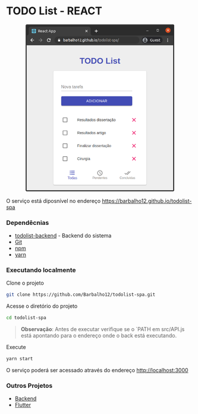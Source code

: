 
# TODO List - REACT

<p align="center"><img src="doc/print-tela.png" width="400px"/></p>

O serviço está diposnível no endereço https://barbalho12.github.io/todolist-spa

### Dependêcnias

* [todolist-backend](https://github.com/Barbalho12/todolist-backend) - Backend do sistema
* [Git](https://git-scm.com/downloads)
* [npm](https://www.npmjs.com/get-npm)
* [yarn](https://classic.yarnpkg.com/en/docs/install#debian-stable)

### Executando localmente

Clone o projeto
```bash
git clone https://github.com/Barbalho12/todolist-spa.git
```

Acesse o diretório do projeto
```bash
cd todolist-spa
```

> **Observação**: Antes de executar verifique se o `PATH em src/API.js está apontando para o endereço onde o back está executando. 

Execute
```bash
yarn start
```

O serviço poderá ser acessado através do endereço [http://localhost:3000](http://localhost:3000)


### Outros Projetos

- [Backend](https://github.com/Barbalho12/todolist-backend)
- [Flutter](https://github.com/Barbalho12/todolist-flutter)